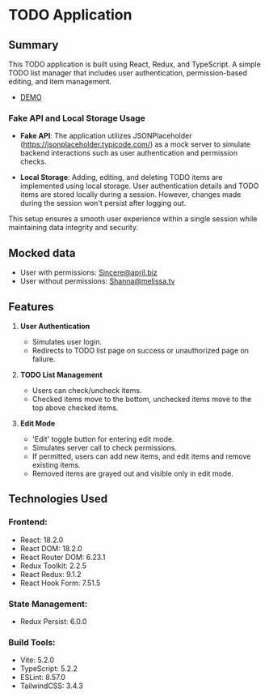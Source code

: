 # TODO Application

## Summary

This TODO application is built using React, Redux, and TypeScript. A simple TODO list manager that includes user authentication, permission-based editing, and item management. 

- [DEMO](https://anastasia1383.github.io/todoapp-spsoft)

### Fake API and Local Storage Usage

- **Fake API**: The application utilizes JSONPlaceholder (https://jsonplaceholder.typicode.com/) as a mock server to simulate backend interactions such as user authentication and permission checks.
  
- **Local Storage**: Adding, editing, and deleting TODO items are implemented using local storage. User authentication details and TODO items are stored locally during a session. However, changes made during the session won't persist after logging out.

This setup ensures a smooth user experience within a single session while maintaining data integrity and security.

## Mocked data

- User with permissions: Sincere@april.biz
- User without permissions: Shanna@melissa.tv

## Features

1. **User Authentication**
   - Simulates user login.
   - Redirects to TODO list page on success or unauthorized page on failure.

2. **TODO List Management**
   - Users can check/uncheck items.
   - Checked items move to the bottom, unchecked items move to the top above checked items.

3. **Edit Mode**
   - 'Edit' toggle button for entering edit mode.
   - Simulates server call to check permissions.
   - If permitted, users can add new items, and edit items and remove existing items.
   - Removed items are grayed out and visible only in edit mode.

## Technologies Used

### Frontend:
- React: 18.2.0
- React DOM: 18.2.0
- React Router DOM: 6.23.1
- Redux Toolkit: 2.2.5
- React Redux: 9.1.2
- React Hook Form: 7.51.5

### State Management:
- Redux Persist: 6.0.0

### Build Tools:
- Vite: 5.2.0
- TypeScript: 5.2.2
- ESLint: 8.57.0
- TailwindCSS: 3.4.3
